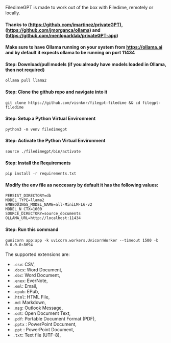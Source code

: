 FiledimeGPT is made to work out of the box with Filedime, remotely or locally.
#### Thanks to (https://github.com/imartinez/privateGPT), (https://github.com/jmorganca/ollama) and (https://github.com/menloparklab/privateGPT-app)

#### Make sure to have Ollama running on your system from https://ollama.ai and by default it expects ollama to be running on port 11434
#### Step: Download/pull models (if you already have models loaded in Ollama, then not required)
```
ollama pull llama2
```
#### Step: Clone the github repo and navigate into it
```
git clone https://github.com/visnkmr/filegpt-filedime && cd filegpt-filedime
```
#### Step: Setup a Python Virtual Environment
```
python3 -m venv filedimegpt
```

#### Step: Activate the Python Virtual Environment
```
source ./filedimegpt/bin/activate
```

#### Step: Install the Requirements
```
pip install -r requirements.txt
```


#### Modify the env file as neccesary by default it has the following values:
```
PERSIST_DIRECTORY=db
MODEL_TYPE=llama2
EMBEDDINGS_MODEL_NAME=all-MiniLM-L6-v2
MODEL_N_CTX=1000
SOURCE_DIRECTORY=source_documents
OLLAMA_URL=http://localhost:11434
```

#### Step: Run this command
```
gunicorn app:app -k uvicorn.workers.UvicornWorker --timeout 1500 -b 0.0.0.0:8694    

```

The supported extensions are:

- `.csv`: CSV,
- `.docx`: Word Document,
- `.doc`: Word Document,
- `.enex`: EverNote,
- `.eml`: Email,
- `.epub`: EPub,
- `.html`: HTML File,
- `.md`: Markdown,
- `.msg`: Outlook Message,
- `.odt`: Open Document Text,
- `.pdf`: Portable Document Format (PDF),
- `.pptx` : PowerPoint Document,
- `.ppt` : PowerPoint Document,
- `.txt`: Text file (UTF-8),
